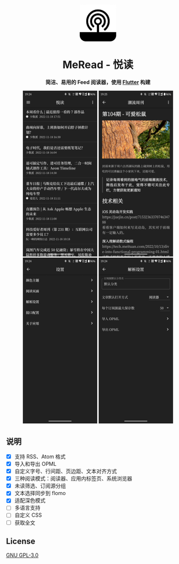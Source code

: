 <div align='center'>
<img src='./assets/images/meread_round.png' alt='MeRead' width='100px'/>
<h1>MeRead - 悦读</h1>
</p><strong>简洁、易用的 Feed 阅读器，使用 <a href='https://flutter.dev' target='_blank'>Flutter</a> 构建</strong></p>
<img alt="MeRead" src="./assets/images/app1.jpg" width="204">
<img alt="MeRead" src="./assets/images/app2.jpg" width="204">
<img alt="MeRead" src="./assets/images/app3.jpg" width="204">
<img alt="MeRead" src="./assets/images/app4.jpg" width="204">
</div>

## 说明

- [x] 支持 RSS、Atom 格式
- [x] 导入和导出 OPML
- [x] 自定义字号、行间距、页边距、文本对齐方式
- [x] 三种阅读模式：阅读器、应用内标签页、系统浏览器
- [x] 未读筛选、订阅源分组
- [x] 文本选择同步到 flomo
- [x] 适配深色模式
- [ ] 多语言支持
- [ ] 自定义 CSS
- [ ] 获取全文

## License

[GNU GPL-3.0](./LICENSE)
